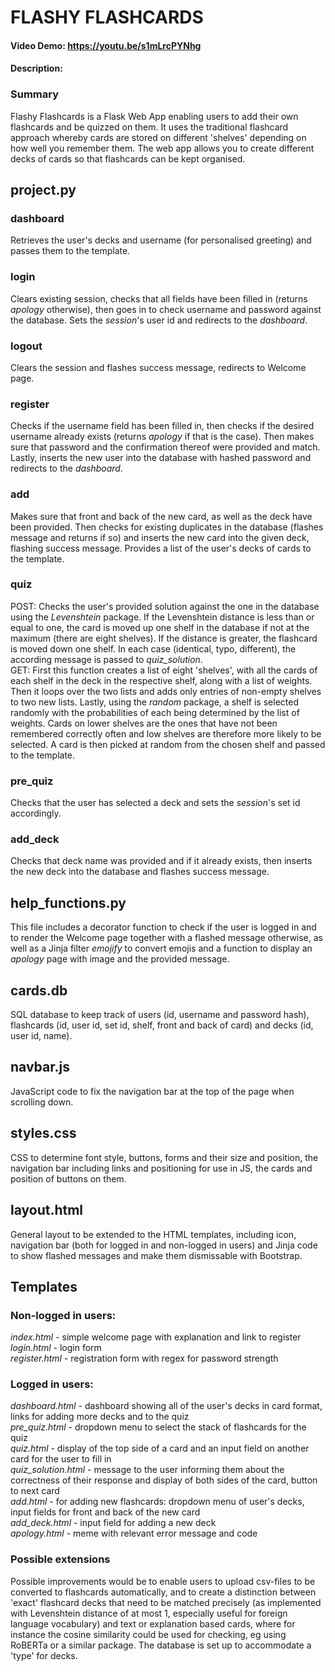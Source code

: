# FLASHY FLASHCARDS
#### Video Demo:  https://youtu.be/s1mLrcPYNhg
#### Description:
### Summary
Flashy Flashcards is a Flask Web App enabling users to add their own flashcards and be quizzed on them. It uses the traditional flashcard approach whereby cards are stored on different 'shelves' depending on how well you remember them. The web app allows you to create different decks of cards so that flashcards can be kept organised.

## **project.py**
### **dashboard**
Retrieves the user's decks and username (for personalised greeting) and passes them to the template.
### **login**
Clears existing session, checks that all fields have been filled in (returns *apology* otherwise), then goes in to check username and password against the database. Sets the *session*'s user id and redirects to the *dashboard*.
### **logout**
Clears the session and flashes success message, redirects to Welcome page.
### **register**
Checks if the username field has been filled in, then checks if the desired username already exists (returns *apology* if that is the case). Then makes sure that password and the confirmation thereof were provided and match. Lastly, inserts the new user into the database with hashed password and redirects to the *dashboard*.
### **add**
Makes sure that front and back of the new card, as well as the deck have been provided. Then checks for existing duplicates in the database (flashes message and returns if so) and inserts the new card into the given deck, flashing success message.
Provides a list of the user's decks of cards to the template.
### **quiz**
POST: Checks the user's provided solution against the one in the database using the *Levenshtein* package. If the Levenshtein distance is less than or equal to one, the card is moved up one shelf in the database if not at the maximum (there are eight shelves). If the distance is greater, the flashcard is moved down one shelf. In each case (identical, typo, different), the according message is passed to *quiz_solution*. <br/>
GET: First this function creates a list of eight 'shelves', with all the cards of each shelf in the deck in the respective shelf, along with a list of weights. Then it loops over the two lists and adds only entries of non-empty shelves to two new lists. Lastly, using the *random* package, a shelf is selected randomly with the probabilities of each being determined by the list of weights. Cards on lower shelves are the ones that have not been remembered correctly often and low shelves are therefore more likely to be selected. A card is then picked at random from the chosen shelf and passed to the template.
### **pre_quiz**
Checks that the user has selected a deck and sets the *session*'s set id accordingly.
### **add_deck**
Checks that deck name was provided and if it already exists, then inserts the new deck into the database and flashes success message.

## **help_functions.py**
This file includes a decorator function to check if the user is logged in and to render the Welcome page together with a flashed message otherwise, as well as a Jinja filter *emojify* to convert emojis and a function to display an *apology* page with image and the provided message.

## **cards.db**
SQL database to keep track of users (id, username and password hash), flashcards (id, user id, set id, shelf, front and back of card) and decks (id, user id, name).

## **navbar.js**
JavaScript code to fix the navigation bar at the top of the page when scrolling down.

## **styles.css**
CSS to determine font style, buttons, forms and their size and position, the navigation bar including links and positioning for use in JS, the cards and position of buttons on them.

## **layout.html**
General layout to be extended to the HTML templates, including icon, navigation bar (both for logged in and non-logged in users) and Jinja code to show flashed messages and make them dismissable with Bootstrap.

## **Templates**
### Non-logged in users:
*index.html* - simple welcome page with explanation and link to register <br/>
*login.html* - login form <br/>
*register.html* - registration form with regex for password strength
### Logged in users:
*dashboard.html* - dashboard showing all of the user's decks in card format, links for adding more decks and to the quiz <br/>
*pre_quiz.html* - dropdown menu to select the stack of flashcards for the quiz <br/>
*quiz.html* - display of the top side of a card and an input field on another card for the user to fill in <br/>
*quiz_solution.html* - message to the user informing them about the correctness of their response and display of both sides of the card, button to next card <br/>
*add.html* - for adding new flashcards: dropdown menu of user's decks, input fields for front and back of the new card <br/>
*add_deck.html* - input field for adding a new deck <br/>
*apology.html* - meme with relevant error message and code

### Possible extensions
Possible improvements would be to enable users to upload csv-files to be converted to flashcards automatically, and to create a distinction between 'exact' flashcard decks that need to be matched precisely (as implemented with Levenshtein distance of at most 1, especially useful for foreign language vocabulary) and text or explanation based cards, where for instance the cosine similarity could be used for checking, eg using RoBERTa or a similar package. The database is set up to accommodate a 'type' for decks.
